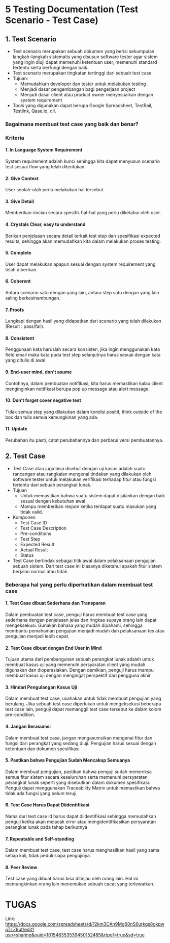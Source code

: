 # 5 Testing Documentation (Test Scenario - Test Case)

## 1. Test Scenario
- Test scenario merupakan sebuah dokumen yang berisi sekumpulan langkah-langkah sistematis yang disusun software tester agar sistem yang ingin diuji dapat memenuhi ketentuan user, memenuhi standard tertentu serta berfungi dengan baik.
- Test scenario merupakan tingkatan tertinggi dari sebuah test case
- Tujuan:
  - Memudahkan developer dan tester untuk melakukan testing
  - Menjadi dasar pengembangan bagi pengerjaan project 
  - Menjadi dasar client atau product owner menyesuaikan dengan system requirement
- Tools yang digunakan dapat berupa Google Spreadsheet, TestRail, Testlink, Qase.io, dll.

### Bagaimana membuat test case yang baik dan benar?
### Kriteria
#### 1. In Language System Requirement
System requirement adalah kunci sehingga kita dapat menyusun scenario test sesuai flow yang telah ditentukan.
#### 2. Give Context
User seolah-olah perlu melakukan hal tersebut.
#### 3. Give Detail
Memberikan rincian secara spesifik hal-hal yang perlu diketahui oleh user.
#### 4. Crystals Clear, easy to understand
Berikan penjelasan secara detail terkait test step dan spesifikasi expected results, sehingga akan memudahkan kita dalam melakukan proses testing.
#### 5. Complete
User dapat melakukan apapun sesuai dengan system requirement yang telah diberikan.
#### 6. Coherent
Antara scenario satu dengan yang lain, antara step satu dengan yang lain saling berkesinambungan.
#### 7. Proofs
Lengkapi dengan hasil yang didapatkan dari scenario yang telah dilakukan (Result : pass/fail).
#### 8. Consistent
Penggunaan kata haruslah secara konsisten, jika ingin menggunakan kata field email maka kata pada test step selanjutnya harus sesuai dengan kata yang ditulis di awal.
#### 9. End-user mind, don't asume
Contohnya, dalam pembuatan notifikasi, kita harus memastikan kalau client menginginkan notifikasi berupa pop up message atau alert message.
#### 10. Don’t forget cover negative test
Tidak semua step yang dilakukan dalam kondisi positif, think outside of the box dan tulis semua kemungkinan yang ada.
#### 11. Update
Perubahan itu pasti, catat perubahannya dan perbarui versi pembuatannya.

## 2. Test Case
- Test Case atau juga bisa disebut dengan uji kasus adalah suatu rancangan atau rangkaian mengenai tindakan yang dilakukan oleh software tester untuk melakukan verifikasi terhadap fitur atau fungsi tertentu dari sebuah perangkat lunak.
- Tujuan 
  - Untuk memastikan bahwa suatu sistem dapat dijalankan dengan baik sesuai dengan kebutuhan awal
  - Mampu memberikan respon ketika terdapat suatu masukan yang tidak valid.
- Komponen
	- Test Case ID
	- Test Case Description
	- Pre-conditions
	- Test Step
	- Expected Result
	- Actual Result
	- Status
- Test Case bertindak sebagai titik awal dalam pelaksanaan pengujian sebuah sistem. Dari test case ini biasanya diketahui apakah fitur sistem berjalan normal atau tidak.

### Beberapa hal yang perlu diperhatikan dalam membuat test case
#### 1. Test Case dibuat Sederhana dan Transparan
Dalam pembuatan test case, penguji harus membuat test case yang sederhana dengan penjelasan jelas dan ringkas supaya orang lain dapat mengeksekusi. Gunakan bahasa yang mudah dipahami, sehingga membantu pemahaman pengujian menjadi mudah dan pelaksanaan tes atau pengujian menjadi lebih cepat.
#### 2. Test Case dibuat dengan End User in Mind
Tujuan utama dari pembangunan sebuah perangkat lunak adalah untuk membuat kasus uji yang memenuhi persyaratan client yang mudah digunakan dan dioperasiakan. Dengan demikian, penguji harus mampu membuat kasus uji dengan mengingat perspektif dari pengguna akhir
#### 3. Hindari Pengulangan Kasus Uji
Dalam membuat test case, usahakan untuk tidak membuat pengujian yang berulang. Jika sebuah test case diperlukan untuk mengeksekusi beberapa test case lain, penguji dapat memanggil test case tersebut ke dalam kolom pre-condition.
#### 4. Jangan Berasumsi
Dalam membuat test case, jangan mengasumsikan mengenai fitur dan fungsi dari perangkat yang sedang diuji. Pengujian harus sesuai dengan ketentuan dan dokumen spesifikasi.
#### 5. Pastikan bahwa Pengujian Sudah Mencakup Semuanya
Dalam membuat pengujian, pastikan bahwa penguji sudah memeriksa semua fitur sistem secara keseluruhan serta memenuhi persyaratan perangkat lunak seperti yang disebutkan dalam dokumen spesifikasi. Penguji dapat menggunakan Traceability Matrix untuk memastikan bahwa tidak ada fungsi yang belum teruji
#### 6. Test Case Harus Dapat Diidentifikasi
Nama dari test case id harus dapat diidentifikasi sehingga memudahkan penguji ketika akan melacak error atau mengidentifikasikan persyaratan perangkat lunak pada tahap berikutnya
#### 7. Repeatable and Self-standing
Dalam membuat test case, test case harus menghasilkan hasil yang sama setiap kali, tidak peduli siapa pengujinya.
#### 8. Peer Review
Test case yang dibuat harus bisa ditinjau oleh orang lain. Hal ini memungkinkan orang lain menemukan sebuah cacat yang terlewatkan.

# TUGAS
Link: https://docs.google.com/spreadsheets/d/12km3CAn9Mg60nS6urkgs8gkpwoTLZ9ut/edit?usp=sharing&ouid=101548353539450152485&rtpof=true&sd=true
